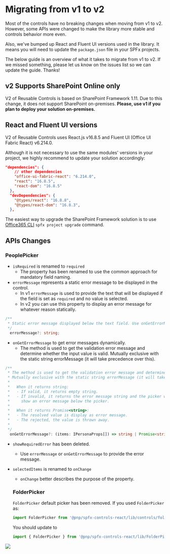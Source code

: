 # Migrating from v1 to v2

Most of the controls have no breaking changes when moving from v1 to v2. However, some APIs were changed to make the library more stable and controls behavior more even.

Also, we've bumped up React and Fluent UI versions used in the library. It means you will need to update the `package.json` file in your SPFx projects.

The below guide is an overview of what it takes to migrate from v1 to v2.  If we missed something, please let us know on the issues list so we can update the guide. Thanks!

## v2 Supports SharePoint Online **only**

V2 of Reusable Controls is based on SharePoint Framework 1.11. Due to this change, it does not support SharePoint on-premises. **Please, use v1 if you plan to deploy your solution on-premises.**

## React and Fluent UI versions

V2 of Reusable Controls uses React.js v16.8.5 and Fluent UI (Office UI Fabric React) v6.214.0.

Although it is not necessary to use the same modules' versions in your project, we highly recommend to update your solution accordingly:

```json
"dependencies": {
    // other dependencies
    "office-ui-fabric-react": "6.214.0",
    "react": "16.8.5",
    "react-dom": "16.8.5"
  },
  "devDependencies": {
    "@types/react": "16.8.8",
    "@types/react-dom": "16.8.3",
  },
```

The easiest way to upgrade the SharePoint Framework solution is to use [Office365 CLI](https://pnp.github.io/office365-cli/cmd/spfx/project/project-upgrade/#spfx-project-upgrade) `spfx project upgrade` command.

## APIs Changes

### PeoplePicker

- `isRequired` is renamed to `required`
  - The property has been renamed to use the common approach for mandatory field naming.
- `errorMessage` represents a static error message to be displayed in the control. 
  - In v1 `errorMessage` is used to provide the text that will be displayed if the field is set as `required` and no value is selected.
  - In v2 you can use this property to display an error message for whatever reason statically.

```typescript
/**
 * Static error message displayed below the text field. Use onGetErrorMessage to dynamically change the error message displayed (if any) based on the current value. errorMessage and onGetErrorMessage are mutually exclusive (errorMessage takes precedence).
 */
  errorMessage?: string;
```

- `onGetErrorMessage` to get error messages dynamically.
  - The method is used to get the validation error message and determine whether the input value is valid. Mutually exclusive with the static string errorMessage (it will take precedence over this).

```typescript
/**
 * The method is used to get the validation error message and determine whether the picker value is valid.
 * Mutually exclusive with the static string errorMessage (it will take precedence over this).
 *
 *   When it returns string:
 *   - If valid, it returns empty string.
 *   - If invalid, it returns the error message string and the picker will
 *     show an error message below the picker.
 *
 *   When it returns Promise<string>:
 *   - The resolved value is display as error message.
 *   - The rejected, the value is thrown away.
 *
 */
  onGetErrorMessage?: (items: IPersonaProps[]) => string | Promise<string>;
```

- `showRequiredError` has been deleted.
  - Use `errorMessage` or `onGetErrorMessage` to provide the error message.
- `selectedItems` is renamed to `onChange`
  - `onChange` better describes the purpose of the property.

  ### FolderPicker
  `FolderPicker` default picker has been removed.
  If you used `FolderPicker` as:
  ```typescript
  import FolderPicker from '@pnp/spfx-controls-react/lib/controls/folderPicker/FolderPicker';
  ```
  You should update to 
  ```typescript
  import { FolderPicker } from '@pnp/spfx-controls-react/lib/FolderPicker';
  ```

![](https://telemetry.sharepointpnp.com/sp-dev-fx-controls-react/wiki/controls/guides/MigrateFromV1)
